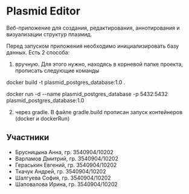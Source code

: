 # Plasmid Editor

Веб-приложение для создания, редактирования, аннотирования и визуализации структур плазмид.


Перед запуском приложения необходимо инициализировать базу данных. Есть 2 способа:
1) вручную. Для этого нужно, находясь в корневой папке проекта, прописать следующие команды


docker build -t plasmid_postgres_database:1.0 .


docker run -d --name plasmid_postgres_database -p 5432:5432 plasmid_postgres_database:1.0


2) через gradle. В файле gradle.build прописан запуск контейнеров (docker и dockerRun)

## Участники
* Брусницына Анна, гр. 3540904/10202
* Варламов Дмитрий, гр. 3540904/10202
* Гераськин Евгений, гр. 3540904/10202
* Ткачук Андрей, гр. 3540904/10202
* Шалгуева София, гр. 3540904/10202
* Шаповалова Ирина, гр. 3540904/10202